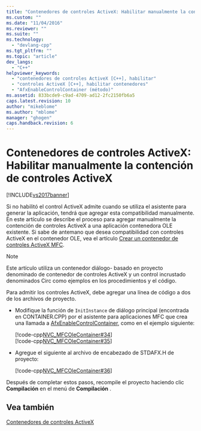 ```yaml
---
title: "Contenedores de controles ActiveX: Habilitar manualmente la contenci&#243;n de controles ActiveX | Microsoft Docs"
ms.custom: ""
ms.date: "11/04/2016"
ms.reviewer: ""
ms.suite: ""
ms.technology: 
  - "devlang-cpp"
ms.tgt_pltfrm: ""
ms.topic: "article"
dev_langs: 
  - "C++"
helpviewer_keywords: 
  - "contenedores de controles ActiveX [C++], habilitar"
  - "controles ActiveX [C++], habilitar contenedores"
  - "AfxEnableControlContainer (método)"
ms.assetid: 833bcde9-c9ad-4709-ad12-2fc2150fb6a5
caps.latest.revision: 10
author: "mikeblome"
ms.author: "mblome"
manager: "ghogen"
caps.handback.revision: 6
---
```

# Contenedores de controles ActiveX: Habilitar manualmente la contenci&#243;n de controles ActiveX
[!INCLUDE[vs2017banner](../assembler/inline/includes/vs2017banner.md)]

Si no habilitó el control ActiveX admite cuando se utiliza el asistente para generar la aplicación, tendrá que agregar esta compatibilidad manualmente.  En este artículo se describe el proceso para agregar manualmente la contención de controles ActiveX a una aplicación contenedora OLE existente.  Si sabe de antemano que desea compatibilidad con controles ActiveX en el contenedor OLE, vea el artículo [Crear un contenedor de controles ActiveX MFC](../mfc/reference/creating-an-mfc-activex-control-container.md).  
  
> [!NOTE]
>  Este artículo utiliza un contenedor diálogo\- basado en proyecto denominado de contenedor de controles ActiveX y un control incrustado denominados Circ como ejemplos en los procedimientos y el código.  
  
 Para admitir los controles ActiveX, debe agregar una línea de código a dos de los archivos de proyecto.  
  
-   Modifique la función de `InitInstance` de diálogo principal \(encontrada en CONTAINER.CPP\) por el asistente para aplicaciones MFC que crea una llamada a [AfxEnableControlContainer](../Topic/AfxEnableControlContainer.md), como en el ejemplo siguiente:  
  
     [!code-cpp[NVC_MFCOleContainer#34](../mfc/codesnippet/CPP/activex-control-containers-manually-enabling-activex-control-containment_1.cpp)]  
    [!code-cpp[NVC_MFCOleContainer#35](../mfc/codesnippet/CPP/activex-control-containers-manually-enabling-activex-control-containment_2.cpp)]  
  
-   Agregue el siguiente al archivo de encabezado de STDAFX.H de proyecto:  
  
     [!code-cpp[NVC_MFCOleContainer#36](../mfc/codesnippet/CPP/activex-control-containers-manually-enabling-activex-control-containment_3.h)]  
  
 Después de completar estos pasos, recompile el proyecto haciendo clic **Compilación** en el menú de **Compilación** .  
  
## Vea también  
 [Contenedores de controles ActiveX](../mfc/activex-control-containers.md)